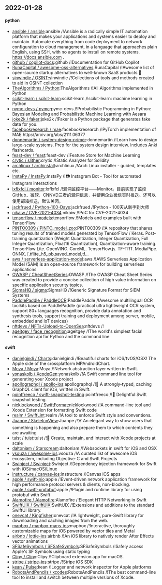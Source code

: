 ## 2022-01-28

#### python
* [ansible / ansible](https://github.com/ansible/ansible):ansible /!Ansible is a radically simple IT automation platform that makes your applications and systems easier to deploy and maintain. Automate everything from code deployment to network configuration to cloud management, in a language that approaches plain English, using SSH, with no agents to install on remote systems. https://docs.ansible.com .
* [github / copilot-docs](https://github.com/github/copilot-docs):github /!Documentation for GitHub Copilot
* [RunaCapital / awesome-oss-alternatives](https://github.com/RunaCapital/awesome-oss-alternatives):RunaCapital /!Awesome list of open-source startup alternatives to well-known SaaS products 🚀
* [sinwindie / OSINT](https://github.com/sinwindie/OSINT):sinwindie /!Collections of tools and methods created to aid in OSINT collection
* [TheAlgorithms / Python](https://github.com/TheAlgorithms/Python):TheAlgorithms /!All Algorithms implemented in Python
* [scikit-learn / scikit-learn](https://github.com/scikit-learn/scikit-learn):scikit-learn /!scikit-learn: machine learning in Python
* [pymc-devs / pymc](https://github.com/pymc-devs/pymc):pymc-devs /!Probabilistic Programming in Python: Bayesian Modeling and Probabilistic Machine Learning with Aesara
* [joke2k / faker](https://github.com/joke2k/faker):joke2k /!Faker is a Python package that generates fake data for you.
* [facebookresearch / mae](https://github.com/facebookresearch/mae):facebookresearch /!PyTorch implementation of MAE https//arxiv.org/abs/2111.06377
* [donnemartin / system-design-primer](https://github.com/donnemartin/system-design-primer):donnemartin /!Learn how to design large-scale systems. Prep for the system design interview. Includes Anki flashcards.
* [feast-dev / feast](https://github.com/feast-dev/feast):feast-dev /!Feature Store for Machine Learning
* [crytic / slither](https://github.com/crytic/slither):crytic /!Static Analyzer for Solidity
* [archlinux / archinstall](https://github.com/archlinux/archinstall):archlinux /!Arch Linux installer - guided, templates etc.
* [InstaPy / InstaPy](https://github.com/InstaPy/InstaPy):InstaPy /!📷 Instagram Bot - Tool for automated Instagram interactions
* [lxflxfcl / monitor](https://github.com/lxflxfcl/monitor):lxflxfcl /!漏洞监控平台——Monitor。目前实现了监控GitHub、微软、CNNVD三者的漏洞信息，并使用企业微信实时推送。还可以使用邮箱推送，默认关闭。
* [jackfrued / Python-100-Days](https://github.com/jackfrued/Python-100-Days):jackfrued /!Python - 100天从新手到大师
* [nikaiw / CVE-2021-4034](https://github.com/nikaiw/CVE-2021-4034):nikaiw /!PoC for CVE-2021-4034
* [tensorflow / models](https://github.com/tensorflow/models):tensorflow /!Models and examples built with TensorFlow
* [PINTO0309 / PINTO_model_zoo](https://github.com/PINTO0309/PINTO_model_zoo):PINTO0309 /!A repository that shares tuning results of trained models generated by TensorFlow / Keras. Post-training quantization (Weight Quantization, Integer Quantization, Full Integer Quantization, Float16 Quantization), Quantization-aware training. TensorFlow Lite. OpenVINO. CoreML. TensorFlow.js. TF-TRT. MediaPipe. ONNX. [.tflite,.h5,.pb,saved_model,tf…
* [aws / serverless-application-model](https://github.com/aws/serverless-application-model):aws /!AWS Serverless Application Model (SAM) is an open-source framework for building serverless applications
* [OWASP / CheatSheetSeries](https://github.com/OWASP/CheatSheetSeries):OWASP /!The OWASP Cheat Sheet Series was created to provide a concise collection of high value information on specific application security topics.
* [SigmaHQ / sigma](https://github.com/SigmaHQ/sigma):SigmaHQ /!Generic Signature Format for SIEM Systems
* [PaddlePaddle / PaddleOCR](https://github.com/PaddlePaddle/PaddleOCR):PaddlePaddle /!Awesome multilingual OCR toolkits based on PaddlePaddle (practical ultra lightweight OCR system, support 80+ languages recognition, provide data annotation and synthesis tools, support training and deployment among server, mobile, embedded and IoT devices)
* [nftdevs / NFTs-Upload-to-OpenSea](https://github.com/nftdevs/NFTs-Upload-to-OpenSea):nftdevs /!
* [ageitgey / face_recognition](https://github.com/ageitgey/face_recognition):ageitgey /!The world's simplest facial recognition api for Python and the command line

#### swift
* [danielgindi / Charts](https://github.com/danielgindi/Charts):danielgindi /!Beautiful charts for iOS/tvOS/OSX! The Apple side of the crossplatform MPAndroidChart.
* [Moya / Moya](https://github.com/Moya/Moya):Moya /!Network abstraction layer written in Swift.
* [yonaskolb / XcodeGen](https://github.com/yonaskolb/XcodeGen):yonaskolb /!A Swift command line tool for generating your Xcode project
* [apollographql / apollo-ios](https://github.com/apollographql/apollo-ios):apollographql /!📱 A strongly-typed, caching GraphQL client for iOS, written in Swift.
* [pointfreeco / swift-snapshot-testing](https://github.com/pointfreeco/swift-snapshot-testing):pointfreeco /!📸 Delightful Swift snapshot testing.
* [nicklockwood / SwiftFormat](https://github.com/nicklockwood/SwiftFormat):nicklockwood /!A command-line tool and Xcode Extension for formatting Swift code
* [realm / SwiftLint](https://github.com/realm/SwiftLint):realm /!A tool to enforce Swift style and conventions.
* [Juanpe / SkeletonView](https://github.com/Juanpe/SkeletonView):Juanpe /!☠️ An elegant way to show users that something is happening and also prepare them to which contents they are awaiting
* [tuist / tuist](https://github.com/tuist/tuist):tuist /!🚀 Create, maintain, and interact with Xcode projects at scale
* [daltoniam / Starscream](https://github.com/daltoniam/Starscream):daltoniam /!Websockets in swift for iOS and OSX
* [vsouza / awesome-ios](https://github.com/vsouza/awesome-ios):vsouza /!A curated list of awesome iOS ecosystem, including Objective-C and Swift Projects
* [Swinject / Swinject](https://github.com/Swinject/Swinject):Swinject /!Dependency injection framework for Swift with iOS/macOS/Linux
* [instructure / canvas-ios](https://github.com/instructure/canvas-ios):instructure /!Canvas iOS apps
* [apple / swift-nio](https://github.com/apple/swift-nio):apple /!Event-driven network application framework for high performance protocol servers & clients, non-blocking.
* [apple / swift-protobuf](https://github.com/apple/swift-protobuf):apple /!Plugin and runtime library for using protobuf with Swift
* [Alamofire / Alamofire](https://github.com/Alamofire/Alamofire):Alamofire /!Elegant HTTP Networking in Swift
* [SwiftUIX / SwiftUIX](https://github.com/SwiftUIX/SwiftUIX):SwiftUIX /!Extensions and additions to the standard SwiftUI library.
* [onevcat / Kingfisher](https://github.com/onevcat/Kingfisher):onevcat /!A lightweight, pure-Swift library for downloading and caching images from the web.
* [mapbox / mapbox-maps-ios](https://github.com/mapbox/mapbox-maps-ios):mapbox /!Interactive, thoroughly customizable maps for iOS powered by vector tiles and Metal
* [airbnb / lottie-ios](https://github.com/airbnb/lottie-ios):airbnb /!An iOS library to natively render After Effects vector animations
* [SFSafeSymbols / SFSafeSymbols](https://github.com/SFSafeSymbols/SFSafeSymbols):SFSafeSymbols /!Safely access Apple's SF Symbols using static typing
* [Clipy / Clipy](https://github.com/Clipy/Clipy):Clipy /!Clipboard extension app for macOS.
* [stripe / stripe-ios](https://github.com/stripe/stripe-ios):stripe /!Stripe iOS SDK
* [kean / Pulse](https://github.com/kean/Pulse):kean /!Logger and network inspector for Apple platforms
* [RobotsAndPencils / xcodes](https://github.com/RobotsAndPencils/xcodes):RobotsAndPencils /!The best command-line tool to install and switch between multiple versions of Xcode.

